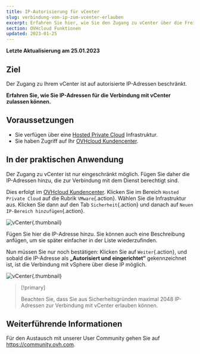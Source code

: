 ```yaml
---
title: IP-Autorisierung für vCenter
slug: verbindung-von-ip-zum-vcenter-erlauben
excerpt: Erfahren Sie hier, wie Sie den Zugang zu vCenter über die Freigabe von IP-Adressen verwalten
section: OVHcloud Funktionen
updated: 2023-01-25
---
```


**Letzte Aktualisierung am 25.01.2023**

## Ziel

Der Zugang zu Ihrem vCenter ist auf autorisierte IP-Adressen beschränkt.

**Erfahren Sie, wie Sie IP-Adressen für die Verbindung mit vCenter zulassen können.**

## Voraussetzungen

- Sie verfügen über eine [Hosted Private Cloud](https://www.ovhcloud.com/de/enterprise/products/hosted-private-cloud/) Infrastruktur.
- Sie haben Zugriff auf Ihr [OVHcloud Kundencenter](https://www.ovh.com/auth/?action=gotomanager&from=https://www.ovh.de/&ovhSubsidiary=de).

## In der praktischen Anwendung

Der Zugang zu vCenter ist nur eingeschränkt möglich. Fügen Sie daher die IP-Adressen hinzu, die zur Verbindung mit dem Dienst berechtigt sind.

Dies erfolgt im [OVHcloud Kundencenter](https://www.ovh.com/auth/?action=gotomanager&from=https://www.ovh.de/&ovhSubsidiary=de). Klicken Sie im Bereich `Hosted Private Cloud` auf die Rubrik `VMware`{.action}. Wählen Sie die Infrastruktur aus. Klicken Sie dann auf den Tab `Sicherheit`{.action} und danach auf `Neuen IP-Bereich hinzufügen`{.action}.

![vCenter](images/restrictIP.JPG){.thumbnail}

Fügen Sie hier die IP-Adresse hinzu. Sie können auch eine Beschreibung anfügen, um sie später einfacher in der Liste wiederzufinden.

Nun müssen Sie nur noch bestätigen: Klicken Sie auf `Weiter`{.action}, und sobald die IP-Adresse als **„Autorisiert und eingerichtet“** gekennzeichnet ist, ist die Verbindung mit vSphere über diese IP möglich.

![vCenter](images/restrictIP2.JPG){.thumbnail}

> [!primary]
>
> Beachten Sie, dass Sie aus Sicherheitsgründen maximal 2048 IP-Adressen zur Verbindung mit vCenter erlauben können.
>

## Weiterführende Informationen

Für den Austausch mit unserer User Community gehen Sie auf <https://community.ovh.com>.
